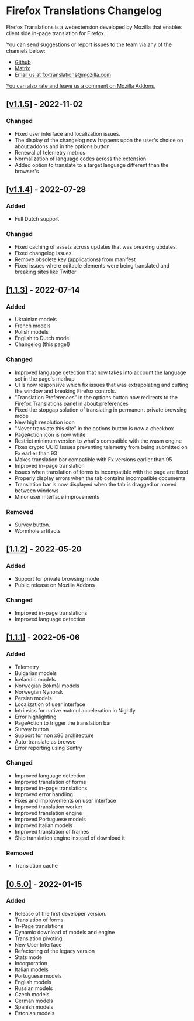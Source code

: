 # Firefox Translations Changelog

Firefox Translations is a webextension developed by Mozilla that enables client side in-page translation for Firefox.

You can send suggestions or report issues to the team via any of the channels below:

- [Github](https://github.com/mozilla/firefox-translations/)
- [Matrix](https://matrix.to/#/#firefoxtranslations:mozilla.org)
- [Email us at fx-translations@mozilla.com](mailto:fx-translations@mozilla.com)

[You can also rate and leave us a comment on Mozilla Addons.](https://addons.mozilla.org/en-US/firefox/addon/firefox-translations/)

## [[v1.1.5]](https://github.com/mozilla/firefox-translations/tree/v1.1.5) - 2022-11-02

### Changed
- Fixed user interface and localization issues.
- The display of the changelog now happens upon the user's choice on about:addons and in the options button.
- Renewal of telemetry metrics
- Normalization of language codes across the extension
- Added option to translate to a target language different than the browser's

## [[v1.1.4]](https://github.com/mozilla/firefox-translations/tree/v1.1.4) - 2022-07-28
### Added
- Full Dutch support

### Changed
- Fixed caching of assets across updates that was breaking updates.
- Fixed changelog issues
- Remove obsolete key (applications) from manifest
- Fixed issues where editable elements were being translated and breaking sites like Twitter

## [[1.1.3]](https://github.com/mozilla/firefox-translations/tree/v1.1.3) - 2022-07-14
### Added
- Ukrainian models
- French models
- Polish models
- English to Dutch model
- Changelog (this page!)

### Changed
- Improved language detection that now takes into account the language set in the page's markup
- UI is now responsive which fix issues that was extrapolating and cutting the window and breaking Firefox controls.
- "Translation Preferences" in the options button now redirects to the Firefox Translations panel in about:preferences
- Fixed the stopgap solution of translating in permanent private browsing mode
- New high resolution icon
- "Never translate this site" in the options button is now a checkbox
- PageAction icon is now white
- Restrict minimum version to what's compatible with the wasm engine
- Fixes crypto UUID issues preventing telemetry from being submitted on Fx earlier than 93
- Makes translation bar compatible with Fx versions earlier than 95
- Improved in-page translation
- Issues when translation of forms is incompatible with the page are fixed
- Properly display errors when the tab contains incompatible documents
- Translation bar is now displayed when the tab is dragged or moved between windows
- Minor user interface improvements

### Removed
- Survey button.
- Wormhole artifacts

## [[1.1.2]](https://github.com/mozilla/firefox-translations/tree/v1.1.2) - 2022-05-20
### Added
- Support for private browsing mode
- Public release on Mozilla Addons
### Changed
- Improved in-page translations
- Improved language detection

## [[1.1.1]](https://github.com/mozilla/firefox-translations/tree/v1.1.1) - 2022-05-06
### Added
- Telemetry
- Bulgarian models
- Icelandic models
- Norwegian Bokmål models
- Norwegian Nynorsk
- Persian models
- Localization of user interface
- Intrinsics for native matmul acceleration in Nightly
- Error highlighting
- PageAction to trigger the translation bar
- Survey button
- Support for non x86 architecture
- Auto-translate as browse
- Error reporting using Sentry

### Changed
- Improved language detection
- Improved translation of forms
- Improved in-page translations
- Improved error handling
- Fixes and improvements on user interface
- Improved translation worker
- Improved translation engine
- Improved Portuguese models
- Improved Italian models
- Improved translation of frames
- Ship translation engine instead of download it

### Removed
- Translation cache

## [[0.5.0]](https://github.com/mozilla/firefox-translations/tree/v0.5.0) - 2022-01-15
### Added
- Release of the first developer version.
- Translation of forms
- In-Page translations
- Dynamic download of models and engine
- Translation pivoting
- New User Interface
- Refactoring of the legacy version
- Stats mode
- Incorporation
- Italian models
- Portuguese models
- English models
- Russian models
- Czech models
- German models
- Spanish models
- Estonian models
